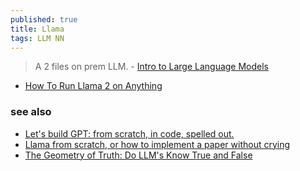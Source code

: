 ```yaml
---
published: true
title: Llama
tags: LLM NN
---
```

> A 2 files on prem LLM. - [Intro to Large Language Models](https://www.youtube.com/watch?v=zjkBMFhNj_g&t=2867s)

- [How To Run Llama 2 on Anything](https://medium.com/timesurge-labs/how-to-run-llama-2-on-anything-79fc007e2518)

### see also
- [Let's build GPT: from scratch, in code, spelled out.](https://www.youtube.com/watch?v=kCc8FmEb1nY)
- [	Llama from scratch, or how to implement a paper without crying](https://news.ycombinator.com/item?id=37059479)
- [The Geometry of Truth: Do LLM's Know True and False](https://news.ycombinator.com/item?id=37945961)